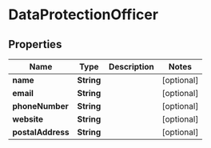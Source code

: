 

# DataProtectionOfficer


## Properties

| Name | Type | Description | Notes |
|------------ | ------------- | ------------- | -------------|
|**name** | **String** |  |  [optional] |
|**email** | **String** |  |  [optional] |
|**phoneNumber** | **String** |  |  [optional] |
|**website** | **String** |  |  [optional] |
|**postalAddress** | **String** |  |  [optional] |



